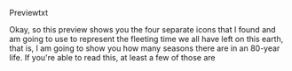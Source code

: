 Previewtxt

Okay, so this preview shows you the four separate icons that I found and am going to use to represent the fleeting time we all have left on this earth, that is, I am going to show you how many seasons there are in an 80-year life. If you're able to read this, at least a few of those are